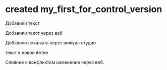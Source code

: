 ﻿# created my_first_for_control_version


Добавили текст

Добавили текст через веб


Добавили локально через вижуал студио


текст в новой ветке

Слияние с конфликтом изменение через веб.
